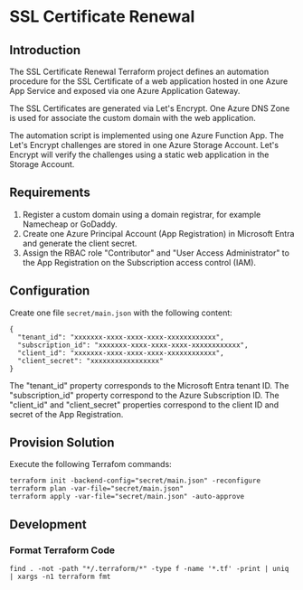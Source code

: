 # SSL Certificate Renewal

## Introduction

The SSL Certificate Renewal Terraform project defines an automation procedure for the SSL Certificate 
of a web application hosted in one Azure App Service and exposed via one Azure Application Gateway.

The SSL Certificates are generated via Let's Encrypt. One Azure DNS Zone is used for associate the 
custom domain with the web application.

The automation script is implemented using one Azure Function App. The Let's Encrypt challenges are 
stored in one Azure Storage Account. Let's Encrypt will verify the challenges using a static web 
application in the Storage Account.

## Requirements

1. Register a custom domain using a domain registrar, for example Namecheap or GoDaddy.
2. Create one Azure Principal Account (App Registration) in Microsoft Entra and generate the client secret.
3. Assign the RBAC role "Contributor" and "User Access Administrator" to the App Registration on the 
Subscription access control (IAM).

## Configuration

Create one file `secret/main.json` with the following content:
```
{
  "tenant_id": "xxxxxxx-xxxx-xxxx-xxxx-xxxxxxxxxxxx",
  "subscription_id": "xxxxxxx-xxxx-xxxx-xxxx-xxxxxxxxxxxx",
  "client_id": "xxxxxxx-xxxx-xxxx-xxxx-xxxxxxxxxxxx",
  "client_secret": "xxxxxxxxxxxxxxxxx"
}
```

The "tenant_id" property corresponds to the Microsoft Entra tenant ID. The "subscription_id" property 
correspond to the Azure Subscription ID. The "client_id" and "client_secret" properties correspond 
to the client ID and secret of the App Registration.

## Provision Solution

Execute the following Terrafom commands:

```$bash
terraform init -backend-config="secret/main.json" -reconfigure
terraform plan -var-file="secret/main.json"
terraform apply -var-file="secret/main.json" -auto-approve
```

## Development

### Format Terraform Code

```$bash
find . -not -path "*/.terraform/*" -type f -name '*.tf' -print | uniq | xargs -n1 terraform fmt
```
